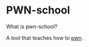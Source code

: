 PWN-school
==========

What is pwn-school?

A tool that teaches how to [pwn](https://en.wikipedia.org/wiki/Pwn).
